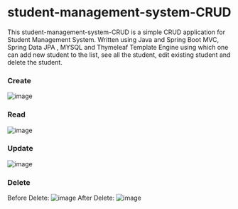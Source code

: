 # student-management-system-CRUD
This student-management-system-CRUD  is a simple CRUD application for Student Management System. Written using Java and Spring Boot MVC, Spring Data JPA , MYSQL and Thymeleaf Template Engine using which one can add new student to the list, see all the student, edit existing student and delete the student.

### Create
![image](https://user-images.githubusercontent.com/77236280/208498125-cef78bbf-a63f-4386-b8ac-752d5507db21.png)

### Read
![image](https://user-images.githubusercontent.com/77236280/208497990-e599f3ac-90e4-4c30-8e11-46a6d08b3f24.png)

### Update
![image](https://user-images.githubusercontent.com/77236280/208498391-21d7fbe3-f8c4-4a24-a5ee-30a53f9fda97.png)

### Delete
Before Delete:
![image](https://user-images.githubusercontent.com/77236280/208498508-f75b6ea8-ecad-4778-b24a-a6def270b9e2.png)
After Delete: 
![image](https://user-images.githubusercontent.com/77236280/208498590-d2226c39-0827-40a6-bf44-ac6db1b23ad5.png)



